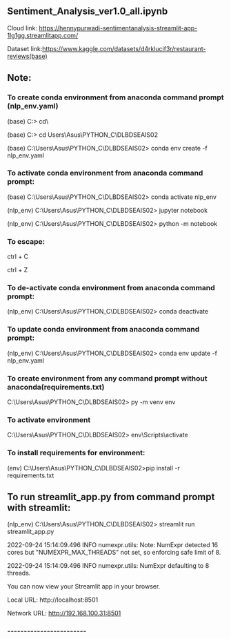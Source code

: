 ## Sentiment_Analysis_ver1.0_all.ipynb 

Cloud link: https://hennypurwadi-sentimentanalysis-streamlit-app-1lg1gg.streamlitapp.com/

Dataset link:https://www.kaggle.com/datasets/d4rklucif3r/restaurant-reviews(base) 

## Note:

### To create conda environment from anaconda command prompt (nlp_env.yaml)

(base) C:\> cd\

(base) C:\> cd Users\Asus\PYTHON_C\DLBDSEAIS02

(base) C:\Users\Asus\PYTHON_C\DLBDSEAIS02> conda env create -f nlp_env.yaml

### To activate conda environment from anaconda command prompt:

(base) C:\Users\Asus\PYTHON_C\DLBDSEAIS02> conda activate nlp_env

(nlp_env) C:\Users\Asus\PYTHON_C\DLBDSEAIS02> jupyter notebook

(nlp_env) C:\Users\Asus\PYTHON_C\DLBDSEAIS02> python -m notebook

### To escape:

ctrl + C 

ctrl + Z

### To de-activate conda environment from anaconda command prompt:

(nlp_env) C:\Users\Asus\PYTHON_C\DLBDSEAIS02> conda deactivate

### To update conda environment from anaconda command prompt:

(nlp_env) C:\Users\Asus\PYTHON_C\DLBDSEAIS02> conda env update -f nlp_env.yaml



### To create environment from any command prompt without anaconda(requirements.txt)

C:\Users\Asus\PYTHON_C\DLBDSEAIS02> py -m venv env

### To activate environment

C:\Users\Asus\PYTHON_C\DLBDSEAIS02> env\Scripts\activate

### To install requirements for environment:

(env) C:\Users\Asus\PYTHON_C\DLBDSEAIS02>pip install -r requirements.txt

## To run streamlit_app.py from command prompt with streamlit:

(nlp_env) C:\Users\Asus\PYTHON_C\DLBDSEAIS02> streamlit run streamlit_app.py

2022-09-24 15:14:09.496 INFO    numexpr.utils: Note: NumExpr detected 16 cores but "NUMEXPR_MAX_THREADS" not set, so enforcing safe limit of 8.

2022-09-24 15:14:09.496 INFO    numexpr.utils: NumExpr defaulting to 8 threads.

  You can now view your Streamlit app in your browser.

  Local URL: http://localhost:8501
  
  Network URL: http://192.168.100.31:8501

### ------------------------
